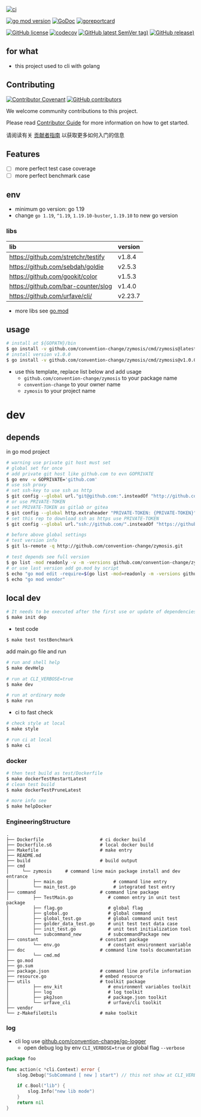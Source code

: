 [![ci](https://github.com/convention-change/zymosis/workflows/ci/badge.svg?branch=main)](https://github.com/convention-change/zymosis/actions/workflows/ci.yml)

[![go mod version](https://img.shields.io/github/go-mod/go-version/convention-change/zymosis?label=go.mod)](https://github.com/convention-change/zymosis)
[![GoDoc](https://godoc.org/github.com/convention-change/zymosis?status.png)](https://godoc.org/github.com/convention-change/zymosis)
[![goreportcard](https://goreportcard.com/badge/github.com/convention-change/zymosis)](https://goreportcard.com/report/github.com/convention-change/zymosis)

[![GitHub license](https://img.shields.io/github/license/convention-change/zymosis)](https://github.com/convention-change/zymosis)
[![codecov](https://codecov.io/gh/convention-change/zymosis/branch/main/graph/badge.svg)](https://codecov.io/gh/convention-change/zymosis)
[![GitHub latest SemVer tag)](https://img.shields.io/github/v/tag/convention-change/zymosis)](https://github.com/convention-change/zymosis/tags)
[![GitHub release)](https://img.shields.io/github/v/release/convention-change/zymosis)](https://github.com/convention-change/zymosis/releases)


## for what

- this project used to cli with golang

## Contributing

[![Contributor Covenant](https://img.shields.io/badge/contributor%20covenant-v1.4-ff69b4.svg)](.github/CONTRIBUTING_DOC/CODE_OF_CONDUCT.md)
[![GitHub contributors](https://img.shields.io/github/contributors/convention-change/zymosis)](https://github.com/convention-change/zymosis/graphs/contributors)

We welcome community contributions to this project.

Please read [Contributor Guide](.github/CONTRIBUTING_DOC/CONTRIBUTING.md) for more information on how to get started.

请阅读有关 [贡献者指南](.github/CONTRIBUTING_DOC/zh-CN/CONTRIBUTING.md) 以获取更多如何入门的信息

## Features

- [ ] more perfect test case coverage
- [ ] more perfect benchmark case

## env

- minimum go version: go 1.19
- change `go 1.19`, `^1.19`, `1.19.10-buster`, `1.19.10` to new go version

### libs

| lib                                 | version |
|:------------------------------------|:--------|
| https://github.com/stretchr/testify | v1.8.4  |
| https://github.com/sebdah/goldie    | v2.5.3  |
| https://github.com/gookit/color     | v1.5.3  |
| https://github.com/bar-counter/slog | v1.4.0  |
| https://github.com/urfave/cli/      | v2.23.7 |

- more libs see [go.mod](https://github.com/convention-change/zymosis/blob/main/go.mod)

## usage

```bash
# install at ${GOPATH}/bin
$ go install -v github.com/convention-change/zymosis/cmd/zymosis@latest
# install version v1.0.0
$ go install -v github.com/convention-change/zymosis/cmd/zymosis@v1.0.0
```

- use this template, replace list below and add usage
    - `github.com/convention-change/zymosis` to your package name
    - `convention-change` to your owner name
    - `zymosis` to your project name

# dev

## depends

in go mod project

```bash
# warning use private git host must set
# global set for once
# add private git host like github.com to evn GOPRIVATE
$ go env -w GOPRIVATE='github.com'
# use ssh proxy
# set ssh-key to use ssh as http
$ git config --global url."git@github.com:".insteadOf "http://github.com/"
# or use PRIVATE-TOKEN
# set PRIVATE-TOKEN as gitlab or gitea
$ git config --global http.extraheader "PRIVATE-TOKEN: {PRIVATE-TOKEN}"
# set this rep to download ssh as https use PRIVATE-TOKEN
$ git config --global url."ssh://github.com/".insteadOf "https://github.com/"

# before above global settings
# test version info
$ git ls-remote -q http://github.com/convention-change/zymosis.git

# test depends see full version
$ go list -mod readonly -v -m -versions github.com/convention-change/zymosis
# or use last version add go.mod by script
$ echo "go mod edit -require=$(go list -mod=readonly -m -versions github.com/convention-change/zymosis | awk '{print $1 "@" $NF}')"
$ echo "go mod vendor"
```

## local dev

```bash
# It needs to be executed after the first use or update of dependencies.
$ make init dep
```

- test code

```bash
$ make test testBenchmark
```

add main.go file and run

```bash
# run and shell help
$ make devHelp

# run at CLI_VERBOSE=true
$ make dev

# run at ordinary mode
$ make run
```

- ci to fast check

```bash
# check style at local
$ make style

# run ci at local
$ make ci
```

### docker

```bash
# then test build as test/Dockerfile
$ make dockerTestRestartLatest
# clean test build
$ make dockerTestPruneLatest

# more info see
$ make helpDocker
```

### EngineeringStructure

```
.
├── Dockerfile                     # ci docker build
├── Dockerfile.s6                  # local docker build
├── Makefile                       # make entry
├── README.md
├── build                          # build output
├── cmd
│     └── zymosis     # command line main package install and dev entrance
│         ├── main.go                   # command line entry
│         └── main_test.go              # integrated test entry
├── command                        # command line package
│         ├── TestMain.go             # common entry in unit test package
│         ├── flag.go                 # global flag
│         ├── global.go               # global command
│         ├── global_test.go          # global command unit test
│         ├── golder_data_test.go     # unit test test data case
│         ├── init_test.go            # unit test initialization tool
│         └── subcommand_new          # subcommandPackage new
├── constant                       # constant package 
│         └── env.go                  # constant environment variable
├── doc                            # command line tools documentation
│         └── cmd.md
├── go.mod
├── go.sum
├── package.json                   # command line profile information
├── resource.go                    # embed resource 
├── utils                          # toolkit package
│         ├── env_kit                 # environment variables toolkit
│         ├── log                     # log toolkit
│         ├── pkgJson                 # package.json toolkit
│         └── urfave_cli              # urfave/cli toolkit
├── vendor
└── z-MakefileUtils                # make toolkit

```

### log

- cli log use [github.com/convention-change/go-logger](https://github.com/bar-counter/slog)
    - open debug log by env `CLI_VERBOSE=true` or global flag `--verbose`

```go
package foo

func action(c *cli.Context) error {
	slog.Debug("SubCommand [ new ] start") // this not show at CLI_VERBOSE=false

	if c.Bool("lib") {
		slog.Info("new lib mode")
	}
	return nil
}
```
